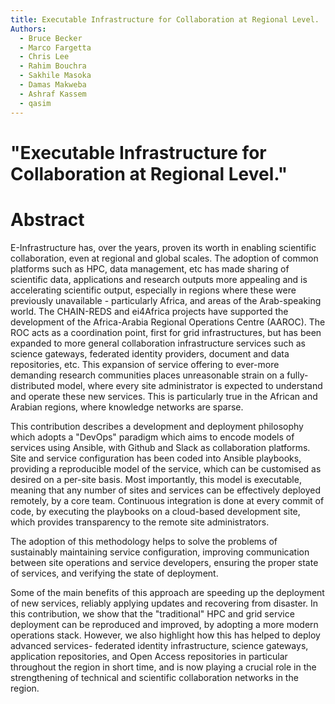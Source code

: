 ```yaml
---
title: Executable Infrastructure for Collaboration at Regional Level.
Authors:
  - Bruce Becker
  - Marco Fargetta
  - Chris Lee
  - Rahim Bouchra
  - Sakhile Masoka
  - Damas Makweba
  - Ashraf Kassem
  - qasim
---
```


# "Executable Infrastructure for Collaboration at Regional Level."

# Abstract

E-Infrastructure has, over the years, proven its worth in enabling scientific collaboration, even at regional and global scales. The adoption of common platforms such as HPC, data management, etc has made sharing of scientific data, applications and research outputs more appealing and is accelerating scientific output, especially in regions where these were previously unavailable - particularly Africa, and areas of the Arab-speaking world. The CHAIN-REDS and ei4Africa projects have supported the development of the Africa-Arabia Regional Operations Centre (AAROC). The ROC acts as a coordination point, first for grid infrastructures, but has been expanded to more general collaboration infrastructure services such as science gateways, federated identity providers, document and data repositories, etc. This expansion of service offering to ever-more demanding research communities places unreasonable strain on a fully-distributed model, where every site administrator is expected to understand and operate these new services. This is particularly true in the African and Arabian regions, where knowledge networks are sparse.

This contribution describes a development and deployment philosophy which adopts a "DevOps" paradigm which aims to encode models of services using Ansible, with Github and Slack as collaboration platforms. Site and service configuration has been coded into Ansible playbooks, providing a reproducible model of the service, which can be customised as desired on a per-site basis. Most importantly, this model is executable, meaning that any number of sites and services can be effectively deployed remotely, by a core team. Continuous integration is done at every commit of code, by executing the playbooks on a cloud-based development site, which provides transparency to the remote site administrators.

The adoption of this methodology helps to solve the problems of sustainably maintaining service configuration, improving communication between site operations and service developers, ensuring the proper state of services, and verifying the state of deployment.  

Some of the main benefits of this approach are speeding up the deployment of new services, reliably applying updates and recovering from disaster. In this contribution, we show that the "traditional" HPC and grid service deployment can be reproduced and improved, by adopting a more modern operations stack. However, we also highlight how this has helped to deploy advanced services-  federated identity infrastructure, science gateways, application repositories, and Open Access repositories in particular throughout the region in short time, and is now playing a crucial role in the strengthening of technical and scientific collaboration networks in the region.

